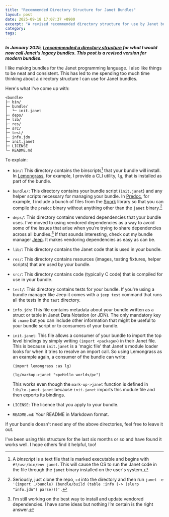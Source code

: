 ```yaml
---
title: "Recommended Directory Structure for Janet Bundles"
layout: post
date: 2025-09-18 17:07:37 +0900
excerpt: "A revised recommended directory structure for use by Janet bundle authors."
category: 
tags: 
---
```


**_In January 2025, [I recommended a directory structure][recommend] for what I
would now call Janet's legacy bundles. This post is a revised version for modern
bundles._**

[recommend]: https://articles.inqk.net/2025/01/09/janet-dir-structure.html "Read
the article 'Recommended Directory Structure for Janet Packages'."

I like making bundles for the Janet programming language. I also like things to
be neat and consistent. This has led to me spending too much time thinking about
a directory structure I can use for Janet bundles.

Here's what I've come up with:

```
<bundle>
├─ bin/
├─ bundle/
│  └─ init.janet
├─ deps/
├─ lib/
├─ res/
├─ src/
├─ test/
├─ info.jdn
├─ init.janet
├─ LICENSE
└─ README.md
```

To explain:

- `bin/`: This directory contains the binscripts[^bs] that your bundle will
  install. In [Lemongrass][lg], for example, I provide a CLI utility, `lg`,
  that is installed as part of the bundle.

[lg]: https://github.com/pyrmont/lemongrass "Visit the GitHub repository for the
Lemongrass bundle."

- `bundle/`: This directory contains your bundle script (`init.janet`) and any
  helper scripts necessary for managing your bundle. In [Predoc][pr], for
  example, I include a bunch of files from the [Spork][sp] library so that you
  can compile the `predoc` binary without anything other than the `janet`
  binary.[^compile]

[pr]: https://github.com/pyrmont/predoc "Visit the GitHub repository for the
Predoc bundle."

[sp]: https://github.com/janet-lang/spork "Visit the GitHub repository for the
Spork bundle."

- `deps/`: This directory contains vendored dependencies that your bundle uses.
  I've moved to using vendored dependencies as a way to avoid some of the issues
  that arise when you’re trying to share dependencies across all bundles.[^vend]
  If that sounds interesting, check out my bundle manager [Jeep][jp]. It makes
  vendoring dependencies as easy as can be.

[jp]: https://github.com/pyrmont/jeep "Visit the GitHub repository for the Jeep
bundle."

- `lib/`: This directory contains the Janet code that is used in your bundle.

- `res/`: This directory contains resources (images, testing fixtures, helper
  scripts) that are used by your bundle.

- `src/`: This directory contains code (typically C code) that is compiled for
  use in your bundle.

- `test/`: This directory contains tests for your bundle. If you're using a
  bundle manager like Jeep it comes with a `jeep test` command that runs all the
  tests in the `test` directory.

- `info.jdn`: This file contains metadata about your bundle written as a struct
  or table in Janet Data Notation (or JDN). The only mandatory key is `:name`
  but you can include other information that might be useful to your bundle
  script or to consumers of your bundle.

- `init.janet`: This file allows a consumer of your bundle to import the top
  level bindings by simply writing `(import <package>`) in their Janet file.
  This is because `init.janet` is a 'magic file' that Janet's module loader
  looks for when it tries to resolve an import call. So using Lemongrass as an
  example again, a consumer of the bundle can write:

  ```janet
  (import lemongrass :as lg)
  
  (lg/markup->janet "<p>Hello world</p>")
  ```

  This works even though the `mark-up->janet` function is defined in
  `lib/to-janet.janet` because `init.janet` imports this module file and then
  exports its bindings.

- `LICENSE`: The licence that you apply to your bundle.

- `README.md`: Your README in Markdown format.

If your bundle doesn't need any of the above directories, feel free to leave it
out.

I've been using this structure for the last six months or so and have found it
works well. I hope others find it helpful, too!

[^bs]: A _binscript_ is a text file that is marked executable and begins with
`#!/usr/bin/env janet`. This will cause the OS to run the Janet code in the file
through the `janet` binary installed on the user's system.

[^vend]: I’m still working on the best way to install and update vendored
dependencies. I have some ideas but nothing I’m certain is the right answer.

[^compile]: Seriously, just clone the repo, `cd` into the directory and then run
`janet -e '(import ./bundle) (bundle/build (table :info (-> (slurp "info.jdn") parse)))'.`
